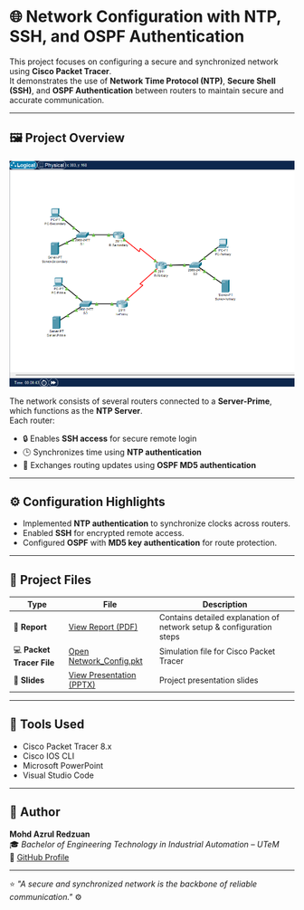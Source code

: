 # 🌐 Network Configuration with NTP, SSH, and OSPF Authentication

This project focuses on configuring a secure and synchronized network using **Cisco Packet Tracer**.  
It demonstrates the use of **Network Time Protocol (NTP)**, **Secure Shell (SSH)**, and **OSPF Authentication** between routers to maintain secure and accurate communication.

---

## 🖼️ Project Overview
<p align="center">
  <img src="Network_Configuration.png" 
       alt="Network Topology Diagram" 
       width="600"/>
</p>

The network consists of several routers connected to a **Server-Prime**, which functions as the **NTP Server**.  
Each router:
- 🔒 Enables **SSH access** for secure remote login  
- 🕒 Synchronizes time using **NTP authentication**  
- 📡 Exchanges routing updates using **OSPF MD5 authentication**  

---

## ⚙️ Configuration Highlights
- Implemented **NTP authentication** to synchronize clocks across routers.  
- Enabled **SSH** for encrypted remote access.  
- Configured **OSPF** with **MD5 key authentication** for route protection.  

---

## 📂 Project Files

| Type | File | Description |
|------|------|--------------|
| 📘 **Report** | [View Report (PDF)](Network_Configuration_Report.pdf) | Contains detailed explanation of network setup & configuration steps |
| 💻 **Packet Tracer File** | [Open Network_Config.pkt](Network_Configuration.pkt) | Simulation file for Cisco Packet Tracer |
| 🧠 **Slides** | [View Presentation (PPTX)](Network_Configuration_Slide.pptx) | Project presentation slides |

---

## 🧰 Tools Used
- Cisco Packet Tracer 8.x  
- Cisco IOS CLI  
- Microsoft PowerPoint  
- Visual Studio Code  

---

## 👤 Author
**Mohd Azrul Redzuan**  
🎓 *Bachelor of Engineering Technology in Industrial Automation – UTeM*  
🔗 [GitHub Profile](https://github.com/muhdazrulredzuan)

---

⭐ *"A secure and synchronized network is the backbone of reliable communication."* ⚙️
